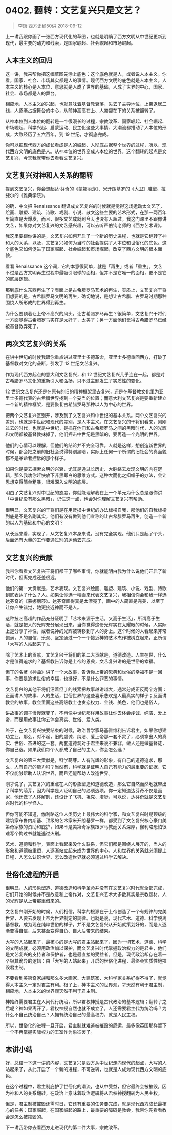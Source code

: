 # 0402. 翻转：文艺复兴只是文艺？
> 李筠·西方史纲50讲
2018-09-12

上一讲我跟你画了一张西方现代化的草图，也就是明确了西方文明从中世纪更新到现代，最主要的动力和线索，是国家崛起、社会崛起和市场崛起。

## 人本主义的回归
这一讲，我来帮你把这幅草图先涂上底色：这个底色就是人，或者说人本主义。你看，国家、社会、市场其实都是人的事情。现代西方文明的底色就是人本主义。人本主义的核心是人本位，意思就是人成了世界的基础，人成了世界的中心，国家、社会、市场都是人的舞台。

相应地，人本主义的兴起，也就意味着基督教衰落，失去了主导地位，上帝退居二线，人逐渐占据舞台的中心，从前神高高在上、人匍匐在下的关系被翻转了。

从神本位到人本位的翻转是一个很漫长的过程，宗教改革、国家崛起、社会崛起、市场崛起、科学兴起、启蒙运动、民主化这些大事情、大潮流都推动了人本位的形成，大致经历了五六百年，到 19 世纪，才彻底完成。

你可以把现代西方的成长看成是人的崛起、人彻底占据整个世界的过程，所以，现代西方文明的底色是人。从神本位的世界变成人本位的世界，这个翻转的起点是文艺复兴，今天我就带你去看看文艺复兴。

## 文艺复兴对神和人关系的翻转
提到文艺复兴，你会想起达·芬奇的《蒙娜丽莎》、米开朗基罗的《大卫》雕塑、拉斐尔的《雅典学院》。

的确，中文把 Renaissance 翻译成文艺复兴的时候就是觉得这场运动太文艺了，绘画、雕塑、建筑、诗歌、戏剧、小说、散文这些主要的艺术形式，在那一两百年里简直是大爆发，而且，很多文艺成就到今天也没有人超过。我这门课里不跟你讲文艺，如果你对文艺复兴的文艺感兴趣，可以去听严伯钧老师的《西方艺术课》。

我这里要跟你讲的是，文艺复兴如何开启了一个新的历史进程，也就是它翻转了神和人的关系，以及，文艺复兴如何为当时的社会提供了人本位和世俗化的底色。这个底色又如何促进了国家崛起、社会崛起和市场崛起，改变了西方文明的根本面貌。

看看 Renaissance 这个词，它的本意很简单，就是「再生」或者「重生」。文艺不过是西方文明再生过程中最吸引眼球的面相，但并不是它唯一的面相，更不是它的底层逻辑。

那到底什么东西再生了？表面上是古希腊罗马艺术的再生，实质上，文艺复兴干将们想要的是，古希腊罗马文明的再生，确切地说，是想让古希腊、古罗马时期那种围绕人所形成的世界得到再生。

为什么要顶着让上帝不高兴的风头，让古希腊罗马再生？很简单，文艺复兴干将们一方面觉得古希腊罗马实在是太好了，太美了；另一方面他们觉得古希腊罗马已经被基督教弄死了。

## 两次文艺复兴的关系
在讲中世纪的时候我跟你重点讲过亚里士多德革命，亚里士多德重回西方，打破了基督教对文化的垄断，引发了 12 世纪文艺复兴。

作为现代西方起点的意大利文艺复兴，和 12 世纪文艺复兴几乎连在一起，都是对古希腊罗马文化的重新引入和弘扬，只不过主题发生了实质性的变化。

12 世纪文艺复兴还是在原有的旧的精神框架里去复兴，还是在基督教文化里为亚里士多德代表的古希腊世界找到一个妥当的位置；而意大利文艺复兴是要重新建立一个新的精神框架，是要恢复古希腊罗马那种以人为中心的世界。

把两个文艺复兴区别开，涉及到了文艺复兴和中世纪的基本关系。两个文艺复兴的差别，也就是中世纪和现代的差别，是人本主义。在文艺复兴的干将们看来，刚刚过去的时代，也就是中世纪，是插在他们和古希腊罗马之间的黑暗时代，人的光辉和文明都被基督教抹掉了，他们抨击中世纪是黑暗的，要再造一个光明的世界。

他们的心情可以理解，但他们的结论并不完全可靠。人就是这样，想创造新世界的时候，都会把之前的旧社会说得特别黑暗，实际上任何一个所谓的旧社会的真面貌都不是革命者控诉的那个样子。

如果你是要去探索文明的兴衰，尤其是通过长历史、大脉络去发现文明的内在逻辑，那么我劝你赶快放下非黑即白的思维方式。这种大而化之扣帽子的办法，会让思想变得简单粗暴，很难深入文明的底层。

明白了文艺复兴对中世纪的态度，你就能理解我在上一个单元为什么总是跟你讲「中世纪没有那么黑暗」，记住这一点，也会对你理解文艺复兴有帮助。

很明显，文艺复兴的干将们是在用贬损中世纪的办法标榜自我，那他们的自我标榜到底是不是名副其实，他们有没有做到他们宣称的让古希腊罗马再生，创造一个新的以人为基础和中心的文明？

从长远来看，实现了，从文艺复兴本身来说，没有完全实现。他们只是起了个头，后面还有大量的工作要通过别的运动去完成。

## 文艺复兴的贡献
我带你看看文艺复兴干将们都干了哪些事情，你就能明白我为什么说他们开启了新时代，但离完成还差很远。

他们的第一大贡献是，艺术表现。文艺复兴绘画、雕塑、建筑、小说、戏剧、诗歌到底表达了什么？人。如果让你选一幅画来代表文艺复兴，我相信你会和我一样选达芬奇的《蒙娜丽莎》。达芬奇画得真是太漂亮了，画中的人简直是完美，以至于让你产生错觉，她更接近神而不是人。

这种技艺高超的作品充分证明了「艺术来源于生活，又高于生活」，所谓高于生活，就是把人的光辉充分展现出来，当你觉得这份光辉实在太耀眼的时候，人实际上是分享了神性，或者说神的光辉被转移到了人的身上。这个时候的人看起来非常饱满，人的自信、乐观、坚定通过一个一个接近神的艺术杰作被树立起来，正所谓「大写的人站起来了」。

除了艺术上的贡献，文艺复兴干将们的第二大贡献是，道德改造。人生在世，什么才是值得追求的？基督教告诉你是上帝的恩典，文艺复兴讲的是世俗的幸福。

但丁的名著《神曲》讲了一个大故事，告诉你上帝的恩典和世俗的幸福不是一回事，你要是追求世俗的幸福，也挺好，不是什么罪恶的事情。

文艺复兴的其他干将们沿着但丁的线索把故事越讲越大，通常分成正反两个方面：正面讲人的故事、人的生活，世俗世界的这些喜乐悲欢是人最真实的样子；反面讲教会的故事，教会里面这些高级教士也贪恋权力、金钱、美色，他们也是俗人。

讲故事的调子慢慢就变了，不再像中世纪那样用故事让你去体会虔诚、纯洁、爱上帝，而是用故事让你去体会真实、世俗、爱人类。

终于，在文艺复兴快要结束的时候，政治哲学家马基雅维利告诉君主，如果你想建功立业，那么，对不起，旧的虔诚、纯洁、爱上帝那一套不灵了，必须拿出人的真实、世俗、奋进的这一套。两套道德观对于君主来说不兼容，做人还是做基督徒，你自己选。如果我们每个人都成了自己的主人，你会怎么选？

文艺复兴的第三大贡献是，科学萌芽。人有光辉的形象，有自己的道德追求，那么，人有自己的能力吗？当然有，科学就是证明人自己有能力的最重要的证据，它不仅能够帮助人认识世界，而且还能帮助人改造世界。

刚才说了，文艺复兴的重点在人的形象塑造和道德改造，那么它自然而然地就带出了科学的萌芽，因为科学是人证明自己的必须选项。你一定知道达芬奇不仅是画家，他还做了人体解剖，还设计了飞机、坦克、潜艇，可以说，达芬奇就是文艺复兴时代的科学怪人。

但你可能不知道，伽利略这位人类历史上最伟大的科学家，和文艺复兴时期顶级的建筑家布鲁内斯基、顶级的艺术家米开朗基罗一样，都受到了文艺复兴核心豪门美第奇家族的资助和庇护，如果不是美第奇家族跟罗马教廷关系深厚，伽利略恐怕很难写个悔过书就能逃过火刑。

艺术、道德和科学，表面上看起来没什么联系，但它们都是围绕人展开的，当人的形象和道德被重塑，人逐渐站立起来成为世界的中心，人和世界的关系就必须提上日程，人怎么认识世界、怎么改造世界就必须通过科学去解决。

## 世俗化进程的开启
很明显，人的形象塑造、道德改造和科学革命并没有在文艺复兴时代就全部完成，它们开始的时候并不是故意和上帝作对，文艺复兴艺术大多数其实是宗教题材，人的光辉是从上帝那里借来的。

文艺复兴刚开始的时候，人们相信，科学的根源在于上帝创造了一个有规律的完美世界，人要去发现上帝为世界制定的规律。也就是说，现代艺术、道德、科学脱离基督教，成为现在纯粹世俗的样子，并不是文艺复兴从开始就策划好的，而是人逐渐变得自信，后来甚至变得自负、自大后带来的结果。

大写的人站起来了，最核心的是大写的君主站起来了，因为一切艺术、道德、科学的文明成就，必须用政治加以保护，而文艺复兴时代掌握政治权力的是君主，他们是文艺复兴的支持者和保护者，也是最直接的受益者。但是，现代政治却存在着一个极其诡异的逻辑：由「大写的人站起来」开启的世俗化进程，最终会实质性地摧毁君主制。

不要看到美第奇家族和那么多大画家、大建筑家、大科学家关系好得不得了，就觉得人本主义一定对君主有利。根子上，神本主义的世界观，才天然有利于君主制，相应地，人本主义的世界观天然不利于君主制。

神始终需要君主在人间代行统治，所以君权神授是古代政治的基本逻辑；翻转了之后呢？神如果离开了，君权神授自然也就不成立了，人还需要君主代为统治吗？为什么不自己统治自己？人拥有统治自己的最高权力，就是人民主权。

所以，世俗化的进程一旦开启，君主制就难逃被摧毁的厄运，最多像英国那样留下一个不再掌握实际权力的王室作为象征罢了。

## 本讲小结
好，总结一下这一讲的内容，文艺复兴是西方从中世纪走向现代的起点，大写的人站起来了，从此开启了一个新的进程，不可逆转，也就是人成为现代西方文明的底色。

在这个过程中，君主制庇护了世俗化的潮流，也从中受益，但它最终会被摧毁，因为神和人的关系翻转，在政治上意味着政治逻辑将从君权神授翻转为人民主权。

但是，君主制被摧毁还需时日，它还有重要的任务要完成，就是现代西方成长最核心的任务：国家崛起，在国家崛起的路上，最重要的障碍是教会，我带你先看看教会是怎么被摧毁的。

下一讲我带你去看西方走进现代的第二件大事，宗教改革。
